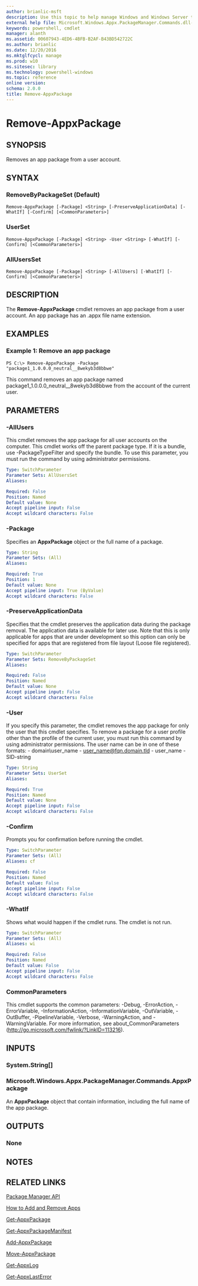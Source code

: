 ```yaml
---
author: brianlic-msft
description: Use this topic to help manage Windows and Windows Server technologies with Windows PowerShell.
external help file: Microsoft.Windows.Appx.PackageManager.Commands.dll-Help.xml
keywords: powershell, cmdlet
manager: alanth
ms.assetid: 00607943-4ED6-4BFB-B2AF-B43BD542722C
ms.author: brianlic
ms.date: 12/20/2016
ms.mktglfcycl: manage
ms.prod: w10
ms.sitesec: library
ms.technology: powershell-windows
ms.topic: reference
online version: 
schema: 2.0.0
title: Remove-AppxPackage
---
```


# Remove-AppxPackage

## SYNOPSIS
Removes an app package from a user account.

## SYNTAX

### RemoveByPackageSet (Default)
```
Remove-AppxPackage [-Package] <String> [-PreserveApplicationData] [-WhatIf] [-Confirm] [<CommonParameters>]
```

### UserSet
```
Remove-AppxPackage [-Package] <String> -User <String> [-WhatIf] [-Confirm] [<CommonParameters>]
```

### AllUsersSet
```
Remove-AppxPackage [-Package] <String> [-AllUsers] [-WhatIf] [-Confirm] [<CommonParameters>]
```

## DESCRIPTION
The **Remove-AppxPackage** cmdlet removes an app package from a user account.
An app package has an .appx file name extension.

## EXAMPLES

### Example 1: Remove an app package
```
PS C:\> Remove-AppxPackage -Package "package1_1.0.0.0_neutral__8wekyb3d8bbwe"
```

This command removes an app package named package1_1.0.0.0_neutral__8wekyb3d8bbwe from the account of the current user.

## PARAMETERS

### -AllUsers
This cmdlet removes the app package for all user accounts on the computer. This cmdlet works off the parent package type. If it is a bundle, use -PackageTypeFilter and specify the bundle. To use this parameter, you must run the command by using administrator permissions.

```yaml
Type: SwitchParameter
Parameter Sets: AllUsersSet
Aliases: 

Required: False
Position: Named
Default value: None
Accept pipeline input: False
Accept wildcard characters: False
```

### -Package
Specifies an **AppxPackage** object or the full name of a package.

```yaml
Type: String
Parameter Sets: (All)
Aliases: 

Required: True
Position: 1
Default value: None
Accept pipeline input: True (ByValue)
Accept wildcard characters: False
```

### -PreserveApplicationData
Specifies that the cmdlet preserves the application data during the package removal.
The application data is available for later use. Note that this is only applicable
for apps that are under development so this option can only be specified for apps 
that are registered from file layout (Loose file registered).

```yaml
Type: SwitchParameter
Parameter Sets: RemoveByPackageSet
Aliases: 

Required: False
Position: Named
Default value: None
Accept pipeline input: False
Accept wildcard characters: False
```

### -User
If you specify this parameter, the cmdlet removes the app package for only the user that this cmdlet specifies. To remove a package for a user profile other than the profile of the current user, you must run this command by using administrator permissions. The user name can be in one of these formats: 
	- domain\user_name
	- user_name@fqn.domain.tld
	- user_name
    - SID-string

```yaml
Type: String
Parameter Sets: UserSet
Aliases: 

Required: True
Position: Named
Default value: None
Accept pipeline input: False
Accept wildcard characters: False
```

### -Confirm
Prompts you for confirmation before running the cmdlet.

```yaml
Type: SwitchParameter
Parameter Sets: (All)
Aliases: cf

Required: False
Position: Named
Default value: False
Accept pipeline input: False
Accept wildcard characters: False
```

### -WhatIf
Shows what would happen if the cmdlet runs.
The cmdlet is not run.

```yaml
Type: SwitchParameter
Parameter Sets: (All)
Aliases: wi

Required: False
Position: Named
Default value: False
Accept pipeline input: False
Accept wildcard characters: False
```

### CommonParameters
This cmdlet supports the common parameters: -Debug, -ErrorAction, -ErrorVariable, -InformationAction, -InformationVariable, -OutVariable, -OutBuffer, -PipelineVariable, -Verbose, -WarningAction, and -WarningVariable. For more information, see about_CommonParameters (http://go.microsoft.com/fwlink/?LinkID=113216).

## INPUTS

### System.String[]

### Microsoft.Windows.Appx.PackageManager.Commands.AppxPackage
An **AppxPackage** object that contain information, including the full name of the app package.

## OUTPUTS

### None

## NOTES

## RELATED LINKS

[Package Manager API](http://go.microsoft.com/fwlink/?LinkId=245447)

[How to Add and Remove Apps](http://go.microsoft.com/fwlink/?LinkID=231020)

[Get-AppxPackage](./Get-AppxPackage.md)

[Get-AppxPackageManifest](./Get-AppxPackageManifest.md)

[Add-AppxPackage](./Add-AppxPackage.md)

[Move-AppxPackage](./Move-AppxPackage.md)

[Get-AppxLog](./Get-AppxLog.md)

[Get-AppxLastError](./Get-AppxLastError.md)

